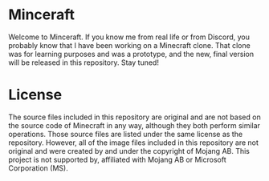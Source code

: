 # Minceraft

Welcome to Minceraft. If you know me from real life or from Discord, you probably know that I have been working on a Minecraft clone. That clone was for learning purposes and was a prototype, and the new, final version will be released in this repository. Stay tuned!

# License

The source files included in this repository are original and are not based on the source code of Minecraft in any way, although they both perform similar operations. Those source files are listed under the same license as the repository. However, all of the image files included in this repository are not original and were created by and under the copyright of Mojang AB. This project is not supported by, affiliated with Mojang AB or Microsoft Corporation (MS).